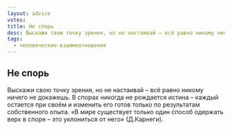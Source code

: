 ```yaml
---
layout: advice
votes:
title: Не спорь
desc: Выскажи свою точку зрения, но не настаивай – всё равно никому ничего не докажешь.
tags:
  - человеческие-взаимоотношения
---
```


## Не спорь

Выскажи свою точку зрения, но не настаивай – всё равно никому ничего не докажешь. В спорах никогда не рождается истина – каждый остается при своём и изменить его готов только по результатам собственного опыта. «В мире существует только один способ одержать верх в споре – это уклониться от него» (Д.Карнеги).
